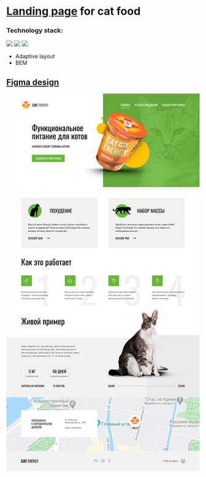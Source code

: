 # [Landing page](https://nastya1305.github.io/CAT-ENERGY--landing-page-/) for cat food

### Technology stack:
<img src="https://img.shields.io/badge/HTML-000000?style=for-the-badge&logo=HTML5&logoColor=E34F26"/> <img src="https://img.shields.io/badge/CSS-000000?style=for-the-badge&logo=CSS3&logoColor=1572B6"/> <img src="https://img.shields.io/badge/JS-000000?style=for-the-badge&logo=JavaScript&logoColor=F7DF1E"/>
* Adaptive layout
* BEM

## [Figma design](https://www.figma.com/file/rYCcZmhY8aIUGQXRV9yNCA/%D0%9A%D1%8D%D1%82-%D1%8D%D0%BD%D0%B5%D1%80%D0%B4%D0%B6%D0%B8-%2B?node-id=0%3A1&t=AG8sZ83JsR1LT22k-0)
[![design](https://github.com/Nastya1305/CAT-ENERGY--landing-page-/blob/master/figma-design.jpg)](https://nastya1305.github.io/CAT-ENERGY--landing-page-/)
